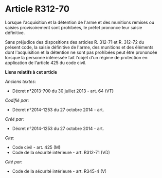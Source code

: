 # Article R312-70

Lorsque l'acquisition et la détention de l'arme et des munitions remises ou saisies provisoirement sont prohibées, le préfet
prononce leur saisie définitive. 

Sans préjudice des dispositions des articles R. 312-71 et R. 312-72 du présent code, la saisie définitive de l'arme, des
munitions et des éléments dont l'acquisition et la détention ne sont pas prohibées peut être prononcée lorsque la personne
intéressée fait l'objet d'un régime de protection en application de l'article 425 du code civil.

**Liens relatifs à cet article**

_Anciens textes_:

  - Décret n°2013-700 du 30 juillet 2013 - art. 64 (VT)

_Codifié par_:

  - Décret n°2014-1253 du 27 octobre 2014 - art.

_Créé par_:

  - Décret n°2014-1253 du 27 octobre 2014 - art.

_Cite_:

  - Code civil - art. 425 (M)
  - Code de la sécurité intérieure - art. R312-71 (VD)

_Cité par_:

  - Code de la sécurité intérieure - art. R345-4 (V)

